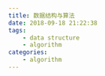 ```yaml
---
title: 数据结构与算法
date: 2018-09-18 21:22:38
tags: 
    - data structure
    - algorithm
categories:
    - algorithm
---
```

